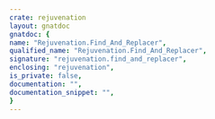 ```yaml
---
crate: rejuvenation
layout: gnatdoc
gnatdoc: {
name: "Rejuvenation.Find_And_Replacer",
qualified_name: "Rejuvenation.Find_And_Replacer",
signature: "rejuvenation.find_and_replacer",
enclosing: "rejuvenation",
is_private: false,
documentation: "",
documentation_snippet: "",
}
---
```

